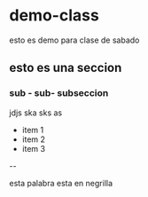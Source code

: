 # demo-class
esto es demo para clase de sabado

## esto es una seccion

### sub - sub- subseccion

jdjs
ska
sks
as

* item 1
* item 2
* item 3

--

esta palabra esta en negrilla
 
 
